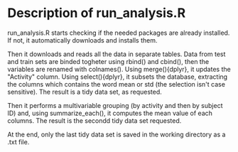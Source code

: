 # Description of run_analysis.R 

run_analysis.R starts checking if the needed packages are already installed. If not, it automatically downloads and installs them.

Then it downloads and reads all the data in separate tables. Data from test and train sets are binded togheter using rbind() and cbind(), then the variables are renamed with colnames().  Using merge(){dplyr}, it updates the "Activity" column. Using select(){dplyr}, it subsets the database, extracting the columns which contains the word mean or std (the selection isn't case sensitive). The result is a tidy data set, as requested.

Then it performs a multivariable grouping (by activity and then by subject ID) and, using summarize_each(), it computes the mean value of each columns. The result is the secondd tidy data set requested.

At the end, only the last tidy data set is saved in the working directory as a .txt file.
